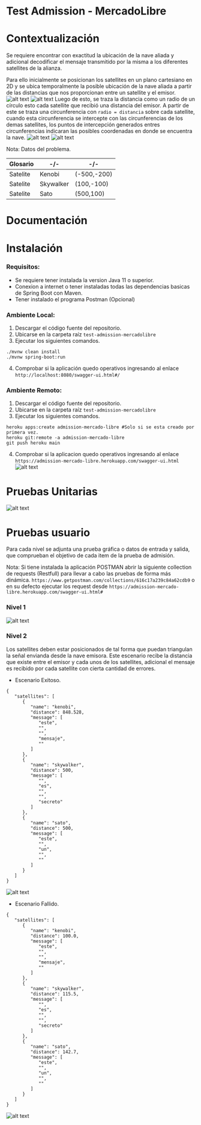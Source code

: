 # Test Admission - MercadoLibre

# Contextualización

Se requiere encontrar con exactitud la ubicación de la nave aliada y adicional decodificar el mensaje transmitido por la
misma a los diferentes satellites de la alianza.

Para ello inicialmente se posicionan los satellites en un plano cartesiano en 2D y se ubica temporalmente la posible
ubicación de la nave aliada a partir de las distancias que nos proporcionan entre un satellite y el emisor.
![alt text](./docs/context/context_1.png "Initial State")
![alt text](./docs/context/context_2.png "A")
Luego de esto, se traza la distancia como un radio de un círculo esto cada satellite que recibió una distancia del
emisor. A partir de este se traza una circunferencia con `radio = distancia` sobre cada satellite, cuando esta
circunferencia se intercepte con las circunferencias de los demas satellites, los puntos de intercepción generados
entres circunferencias indicaran las posibles coordenadas en donde se encuentra la nave.
![alt text](./docs/context/context_3.png "B")
![alt text](./docs/context/context_4.png "C")

Nota: Datos del problema.

Glosario | -/- | -/- |
--- | --- | ---  
Satelite | Kenobi | (-500,-200)
Satelite | Skywalker | (100,-100)
Satelite | Sato | (500,100)

# Documentación

# Instalación

### Requisitos:

- Se requiere tener instalada la version Java 11 o superior.
- Conexion a internet o tener instaladas todas las dependencias basicas de Spring Boot con Maven.
- Tener instalado el programa Postman (Opcional)

### Ambiente Local:

1. Descargar el código fuente del repositorio.
2. Ubicarse en la carpeta raíz `test-admission-mercadolibre`
3. Ejecutar los siguientes comandos.

```shell
./mvnw clean install
./mvnw spring-boot:run
```

4. Comprobar si la aplicación quedo operativos ingresando al enlace `http://localhost:8080/swagger-ui.html#/`

### Ambiente Remoto:

1. Descargar el código fuente del repositorio.
2. Ubicarse en la carpeta raíz `test-admission-mercadolibre`
3. Ejecutar los siguientes comandos.

```shell
heroku apps:create admission-mercado-libre #Solo si se esta creado por primera vez.
heroku git:remote -a admission-mercado-libre 
git push heroku main
```

4. Comprobar si la aplicacion quedo operativos ingresando al
   enlace `https://admission-mercado-libre.herokuapp.com/swagger-ui.html`
   ![alt text](./docs/test/swagger_remote.png "Swagger UI - API Rest")

# Pruebas Unitarias

![alt text](./docs/test/test_coverage.png "Coverage")

# Pruebas usuario

Para cada nivel se adjunta una prueba gráfica o datos de entrada y salida, que comprueban el objetivo de cada item de la
prueba de admisión.

Nota: Si tiene instalada la aplicación POSTMAN abrir la siguiente collection de requests (Restfull) para llevar a cabo
las pruebas de forma más dinámica. `https://www.getpostman.com/collections/616c17a239c84a62cdb9` o en su defecto
ejecutar los request desde `https://admission-mercado-libre.herokuapp.com/swagger-ui.html#`

### Nivel 1

![alt text](./docs/test/case_1.png "N1")

### Nivel 2

Los satellites deben estar posicionados de tal forma que puedan triangulan la señal envianda desde la nave emisora. Este
escenario recibe la distancia que existe entre el emisor y cada unos de los satellites, adicional el mensaje es recibido
por cada satellite con cierta cantidad de errores.

- Escenario Exitoso.

```json5
{
   "satellites": [
      {
         "name": "kenobi",
         "distance": 848.528,
         "message": [
            "este",
            "",
            "",
            "mensaje",
            ""
         ]
      },
      {
         "name": "skywalker",
         "distance": 500,
         "message": [
            "",
            "es",
            "",
            "",
            "secreto"
         ]
      },
      {
         "name": "sato",
         "distance": 500,
         "message": [
            "este",
            "",
            "un",
            "",
            ""
         ]
      }
   ]
}
```

![alt text](./docs/test/case_2_response_ok.png "N1 - Ok")

- Escenario Fallido.

```json5
{
   "satellites": [
      {
         "name": "kenobi",
         "distance": 100.0,
         "message": [
            "este",
            "",
            "",
            "mensaje",
            ""
         ]
      },
      {
         "name": "skywalker",
         "distance": 115.5,
         "message": [
            "",
            "es",
            "",
            "",
            "secreto"
         ]
      },
      {
         "name": "sato",
         "distance": 142.7,
         "message": [
            "este",
            "",
            "un",
            "",
            ""
         ]
      }
   ]
}
```

![alt text](./docs/test/case_2_response_error.png "N1 - Error")
